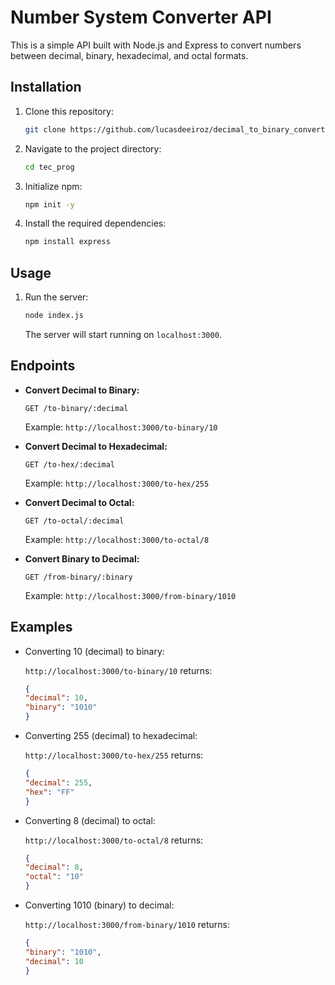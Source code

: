 # Number System Converter API

This is a simple API built with Node.js and Express to convert numbers between decimal, binary, hexadecimal, and octal formats.

## Installation

1.  Clone this repository:

    ```bash
    git clone https://github.com/lucasdeeiroz/decimal_to_binary_converter.git
    ```
2.  Navigate to the project directory:

    ```bash
    cd tec_prog
    ```
3.  Initialize npm:

    ```bash
    npm init -y
    ```
4.  Install the required dependencies:

    ```bash
    npm install express
    ```

## Usage

1.  Run the server:

    ```bash
    node index.js
    ```

    The server will start running on `localhost:3000`.

## Endpoints

*   **Convert Decimal to Binary:**

    `GET /to-binary/:decimal`

    Example: `http://localhost:3000/to-binary/10`
*   **Convert Decimal to Hexadecimal:**

    `GET /to-hex/:decimal`

    Example: `http://localhost:3000/to-hex/255`
*   **Convert Decimal to Octal:**

    `GET /to-octal/:decimal`

    Example: `http://localhost:3000/to-octal/8`
*   **Convert Binary to Decimal:**

    `GET /from-binary/:binary`

    Example: `http://localhost:3000/from-binary/1010`

## Examples

*   Converting 10 (decimal) to binary:

    `http://localhost:3000/to-binary/10` returns:

    ```json
    {
    "decimal": 10,
    "binary": "1010"
    }
    ```

*   Converting 255 (decimal) to hexadecimal:

    `http://localhost:3000/to-hex/255` returns:

    ```json
    {
    "decimal": 255,
    "hex": "FF"
    }
    ```

*   Converting 8 (decimal) to octal:

    `http://localhost:3000/to-octal/8` returns:

    ```json
    {
    "decimal": 8,
    "octal": "10"
    }
    ```

*   Converting 1010 (binary) to decimal:

    `http://localhost:3000/from-binary/1010` returns:

    ```json
    {
    "binary": "1010",
    "decimal": 10
    }
    ```
